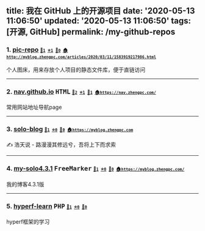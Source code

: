 title: 我在 GitHub 上的开源项目
date: '2020-05-13 11:06:50'
updated: '2020-05-13 11:06:50'
tags: [开源, GitHub]
permalink: /my-github-repos
---
<!-- 该页面会被定时任务自动覆盖，所以请勿手工更新 -->
<!-- 如果你有更漂亮的排版方式，请发 issue 告诉我们 -->

### 1. [pic-repo](https://github.com/barryzpc/pic-repo) <kbd title="主要编程语言"></kbd> <span style="font-size: 12px;">[🤩`1`](https://github.com/barryzpc/pic-repo/watchers "关注数")&nbsp;&nbsp;[⭐️`1`](https://github.com/barryzpc/pic-repo/stargazers "收藏数")&nbsp;&nbsp;[🖖`0`](https://github.com/barryzpc/pic-repo/network/members "分叉数")&nbsp;&nbsp;[🏠`http://myblog.zhengpc.com/articles/2020/03/11/1583919217986.html`](http://myblog.zhengpc.com/articles/2020/03/11/1583919217986.html "项目主页")</span>

个人图床，用来存放个人项目的静态文件库，便于直链访问



---

### 2. [nav.github.io](https://github.com/barryzpc/nav.github.io) <kbd title="主要编程语言">HTML</kbd> <span style="font-size: 12px;">[🤩`2`](https://github.com/barryzpc/nav.github.io/watchers "关注数")&nbsp;&nbsp;[⭐️`1`](https://github.com/barryzpc/nav.github.io/stargazers "收藏数")&nbsp;&nbsp;[🖖`1`](https://github.com/barryzpc/nav.github.io/network/members "分叉数")&nbsp;&nbsp;[🏠`https://nav.zhengpc.com/`](https://nav.zhengpc.com/ "项目主页")</span>

常用网站地址导航page



---

### 3. [solo-blog](https://github.com/barryzpc/solo-blog) <kbd title="主要编程语言"></kbd> <span style="font-size: 12px;">[🤩`1`](https://github.com/barryzpc/solo-blog/watchers "关注数")&nbsp;&nbsp;[⭐️`0`](https://github.com/barryzpc/solo-blog/stargazers "收藏数")&nbsp;&nbsp;[🖖`0`](https://github.com/barryzpc/solo-blog/network/members "分叉数")&nbsp;&nbsp;[🏠`https://myblog.zhengpc.com`](https://myblog.zhengpc.com "项目主页")</span>

✍️ 浩天说 - 路漫漫其修远兮，吾将上下而求索



---

### 4. [my-solo4.3.1](https://github.com/barryzpc/my-solo4.3.1) <kbd title="主要编程语言">FreeMarker</kbd> <span style="font-size: 12px;">[🤩`1`](https://github.com/barryzpc/my-solo4.3.1/watchers "关注数")&nbsp;&nbsp;[⭐️`0`](https://github.com/barryzpc/my-solo4.3.1/stargazers "收藏数")&nbsp;&nbsp;[🖖`0`](https://github.com/barryzpc/my-solo4.3.1/network/members "分叉数")&nbsp;&nbsp;[🏠`https://myblog.zhengpc.com/`](https://myblog.zhengpc.com/ "项目主页")</span>

我的博客4.3.1版



---

### 5. [hyperf-learn](https://github.com/barryzpc/hyperf-learn) <kbd title="主要编程语言">PHP</kbd> <span style="font-size: 12px;">[🤩`1`](https://github.com/barryzpc/hyperf-learn/watchers "关注数")&nbsp;&nbsp;[⭐️`0`](https://github.com/barryzpc/hyperf-learn/stargazers "收藏数")&nbsp;&nbsp;[🖖`0`](https://github.com/barryzpc/hyperf-learn/network/members "分叉数")</span>

hyperf框架的学习

